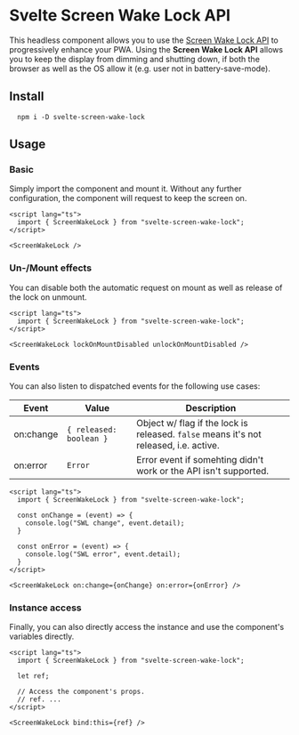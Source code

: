 # Svelte Screen Wake Lock API

This headless component allows you to use the [Screen Wake Lock API](https://web.dev/wake-lock/) to progressively enhance your PWA. Using the **Screen Wake Lock API** allows you to keep the display from dimming and shutting down, if both the browser as well as the OS allow it (e.g. user not in battery-save-mode).

## Install

```text
  npm i -D svelte-screen-wake-lock
```

## Usage

### Basic

Simply import the component and mount it. Without any further configuration, the component will request to keep the screen on.

```svelte
<script lang="ts">
  import { ScreenWakeLock } from "svelte-screen-wake-lock";
</script>

<ScreenWakeLock />
```

### Un-/Mount effects

You can disable both the automatic request on mount as well as release of the lock on unmount.

```svelte
<script lang="ts">
  import { ScreenWakeLock } from "svelte-screen-wake-lock";
</script>

<ScreenWakeLock lockOnMountDisabled unlockOnMountDisabled />
```

### Events

You can also listen to dispatched events for the following use cases:

| Event | Value | Description |
| --- | --- | --- |
| on:change | `{ released: boolean }` | Object w/ flag if the lock is released. `false` means it's not released, i.e. active. |
| on:error | `Error` | Error event if somehting didn't work or the API isn't supported. |

```svelte
<script lang="ts">
  import { ScreenWakeLock } from "svelte-screen-wake-lock";

  const onChange = (event) => {
    console.log("SWL change", event.detail);
  }

  const onError = (event) => {
    console.log("SWL error", event.detail);
  }
</script>

<ScreenWakeLock on:change={onChange} on:error={onError} />
```

### Instance access

Finally, you can also directly access the instance and use the component's variables directly.

```svelte
<script lang="ts">
  import { ScreenWakeLock } from "svelte-screen-wake-lock";

  let ref;

  // Access the component's props.
  // ref. ...
</script>

<ScreenWakeLock bind:this={ref} />
```
